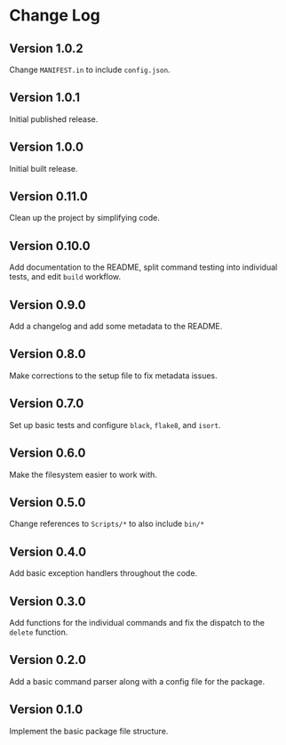 # Change Log

## Version 1.0.2
Change `MANIFEST.in` to include `config.json`.

## Version 1.0.1
Initial published release.

## Version 1.0.0
Initial built release.

## Version 0.11.0
Clean up the project by simplifying code.

## Version 0.10.0
Add documentation to the README, split command testing into individual tests, and edit `build` workflow.

## Version 0.9.0
Add a changelog and add some metadata to the README.

## Version 0.8.0
Make corrections to the setup file to fix metadata issues.

## Version 0.7.0
Set up basic tests and configure `black`, `flake8`, and `isort`.

## Version 0.6.0
Make the filesystem easier to work with.

## Version 0.5.0
Change references to `Scripts/*` to also include `bin/*`

## Version 0.4.0
Add basic exception handlers throughout the code.

## Version 0.3.0
Add functions for the individual commands and fix the dispatch to the `delete` function.

## Version 0.2.0
Add a basic command parser along with a config file for the package.

## Version 0.1.0
Implement the basic package file structure.
